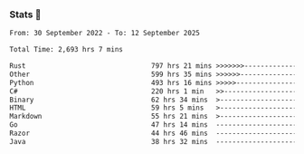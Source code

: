### Stats 👋
<!--START_SECTION:waka-->

```txt
From: 30 September 2022 - To: 12 September 2025

Total Time: 2,693 hrs 7 mins

Rust                               797 hrs 21 mins >>>>>>>------------------   29.61 %
Other                              599 hrs 35 mins >>>>>>-------------------   22.26 %
Python                             493 hrs 16 mins >>>>>--------------------   18.32 %
C#                                 220 hrs 1 min   >>-----------------------   08.17 %
Binary                             62 hrs 34 mins  >------------------------   02.32 %
HTML                               59 hrs 5 mins   >------------------------   02.19 %
Markdown                           55 hrs 21 mins  >------------------------   02.06 %
Go                                 47 hrs 14 mins  -------------------------   01.75 %
Razor                              44 hrs 46 mins  -------------------------   01.66 %
Java                               38 hrs 32 mins  -------------------------   01.43 %
```

<!--END_SECTION:waka-->

<!--
**buhaytza2005/buhaytza2005** is a ✨ _special_ ✨ repository because its `README.md` (this file) appears on your GitHub profile.

Here are some ideas to get you started:

- 🔭 I’m currently working on ...
- 🌱 I’m currently learning ...
- 👯 I’m looking to collaborate on ...
- 🤔 I’m looking for help with ...
- 💬 Ask me about ...
- 📫 How to reach me: ...
- 😄 Pronouns: ...
- ⚡ Fun fact: ...
-->


